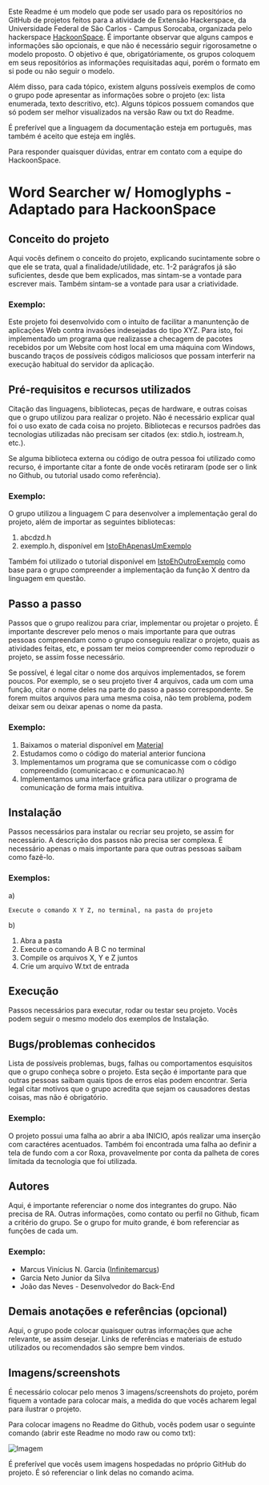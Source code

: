 Este Readme é um modelo que pode ser usado para os repositórios no GitHub de projetos feitos para a atividade de Extensão Hackerspace, da Universidade Federal de São Carlos - Campus Sorocaba, organizada pelo hackerspace [HackoonSpace](https://hackoonspace.com/). É importante observar que alguns campos e informações são opcionais, e que não é necessário seguir rigorosametne o modelo proposto. O objetivo é que, obrigatóriamente, os grupos coloquem em seus repositórios as informações requisitadas aqui, porém o formato em si pode ou não seguir o modelo.

Além disso, para cada tópico, existem alguns possíveis exemplos de como o grupo pode apresentar as informações sobre o projeto (ex: lista enumerada, texto descritivo, etc). Alguns tópicos possuem comandos que só podem ser melhor visualizados na versão Raw ou txt do Readme.

É preferível que a linguagem da documentação esteja em português, mas também é aceito que esteja em inglês.

Para responder quaisquer dúvidas, entrar em contato com a equipe do HackoonSpace.

# Word Searcher w/ Homoglyphs - Adaptado para HackoonSpace

## Conceito do projeto

Aqui vocês definem o conceito do projeto, explicando sucintamente sobre o que ele se trata, qual a finalidade/utilidade, etc. 1-2 parágrafos já são suficientes, desde que bem explicados, mas sintam-se a vontade para escrever mais. Também sintam-se a vontade para usar a criatividade.

### Exemplo:

Este projeto foi desenvolvido com o intuíto de facilitar a manuntenção de aplicações Web contra invasões indesejadas do tipo XYZ. Para isto, foi implementado um programa que realizasse a checagem de pacotes recebidos por um Website com host local em uma máquina com Windows, buscando traços de possíveis códigos maliciosos que possam interferir na execução habitual do servidor da aplicação.

## Pré-requisitos e recursos utilizados

Citação das linguagens, bibliotecas, peças de hardware, e outras coisas que o grupo utilizou para realizar o projeto. Não é necessário explicar qual foi o uso exato de cada coisa no projeto. Bibliotecas e recursos padrões das tecnologias utilizadas não precisam ser citados (ex: stdio.h, iostream.h, etc.).

Se alguma biblioteca externa ou código de outra pessoa foi utilizado como recurso, é importante citar a fonte de onde vocês retiraram (pode ser o link no Github, ou tutorial usado como referência).

### Exemplo:

O grupo utilizou a linguagem C para desenvolver a implementação geral do projeto, além de importar as seguintes bibliotecas:

1. abcdzd.h
2. exemplo.h, disponível em [IstoEhApenasUmExemplo](https://github.com/istoehapenasumexemplo/minhabiblioteca)

Também foi utilizado o tutorial disponível em [IstoEhOutroExemplo](https://github.com/istoehoutroexemplo/oi) como base para o grupo compreender a implementação da função X dentro da linguagem em questão.

## Passo a passo

Passos que o grupo realizou para criar, implementar ou projetar o projeto. É importante descrever pelo menos o mais importante para que outras pessoas compreendam como o grupo conseguiu realizar o projeto, quais as atividades feitas, etc, e possam ter meios compreender como reproduzir o projeto, se assim fosse necessário.

Se possível, é legal citar o nome dos arquivos implementados, se forem poucos. Por exemplo, se o seu projeto tiver 4 arquivos, cada um com uma função, citar o nome deles na parte do passo a passo correspondente. Se forem muitos arquivos para uma mesma coisa, não tem problema, podem deixar sem ou deixar apenas o nome da pasta.

### Exemplo:

1. Baixamos o material disponível em [Material](https://materialdeexemplodohackerspace.com.br)
2. Estudamos como o código do material anterior funciona
3. Implementamos um programa que se comunicasse com o código compreendido (comunicacao.c e comunicacao.h)
4. Implementamos uma interface gráfica para utilizar o programa de comunicação de forma mais intuitiva.

## Instalação

Passos necessários para instalar ou recriar seu projeto, se assim for necessário. A descrição dos passos não precisa ser complexa. É necessário apenas o mais importante para que outras pessoas saibam como fazê-lo.

### Exemplos:

a)

```
Execute o comando X Y Z, no terminal, na pasta do projeto
```

b)

1. Abra a pasta
2. Execute o comando A B C no terminal
3. Compile os arquivos X, Y e Z juntos
4. Crie um arquivo W.txt de entrada

## Execução

Passos necessários para executar, rodar ou testar seu projeto. Vocês podem seguir o mesmo modelo dos exemplos de Instalação.

## Bugs/problemas conhecidos

Lista de possíveis problemas, bugs, falhas ou comportamentos esquisitos que o grupo conheça sobre o projeto. Esta seção é importante para que outras pessoas saibam quais tipos de erros elas podem encontrar. Seria legal citar motivos que o grupo acredita que sejam os causadores destas coisas, mas não é obrigatório.

### Exemplo:

O projeto possui uma falha ao abrir a aba INICIO, após realizar uma inserção com caractéres acentuados. Também foi encontrada uma falha ao definir a tela de fundo com a cor Roxa, provavelmente por conta da palheta de cores limitada da tecnologia que foi utilizada.

## Autores

Aqui, é importante referenciar o nome dos integrantes do grupo. Não precisa de RA. Outras informações, como contato ou perfil no Github, ficam a critério do grupo. Se o grupo for muito grande, é bom referenciar as funções de cada um.

### Exemplo:

- Marcus Vinícius N. Garcia ([Infinitemarcus](https://github.com/Infinitemarcus))
- Garcia Neto Junior da Silva
- João das Neves - Desenvolvedor do Back-End

## Demais anotações e referências (opcional)

Aqui, o grupo pode colocar quaisquer outras informações que ache relevante, se assim desejar. Links de referências e materiais de estudo utilizados ou recomendados são sempre bem vindos.

## Imagens/screenshots

É necessário colocar pelo menos 3 imagens/screenshots do projeto, porém fiquem a vontade para colocar mais, a medida do que vocês acharem legal para ilustrar o projeto.

Para colocar imagens no Readme do Github, vocês podem usar o seguinte comando (abrir este Readme no modo raw ou como txt):

![Imagem](https://github.com/hackoonspace/Hackoonspace-template/blob/master/exemplo.png)

É preferível que vocês usem imagens hospedadas no próprio GitHub do projeto. É só referenciar o link delas no comando acima.
